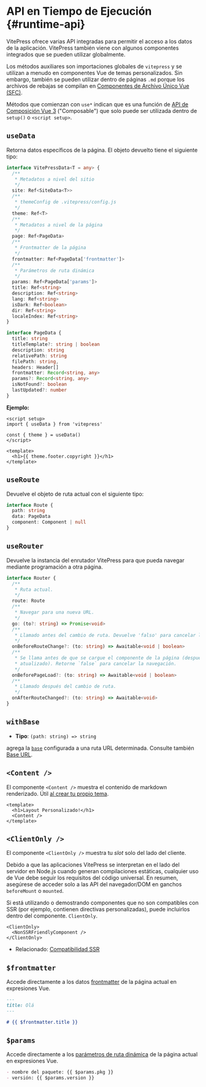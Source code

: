 # API en Tiempo de Ejecución {#runtime-api}

VitePress ofrece varias API integradas para permitir el acceso a los datos de la aplicación. VitePress también viene con algunos componentes integrados que se pueden utilizar globalmente.

Los métodos auxiliares son importaciones globales de `vitepress` y se utilizan a menudo en componentes Vue de temas personalizados. Sin embargo, también se pueden utilizar dentro de páginas `.md` porque los archivos de rebajas se compilan en [Componentes de Archivo Único Vue (SFC)](https://vuejs.org/guide/scaling-up/sfc.html).

Métodos que comienzan con `use*` indican que es una función de [API de Composición Vue 3](https://vuejs.org/guide/introduction.html#composition-api) ("Composable") que solo puede ser utilizada dentro de `setup()` o `<script setup>`.

## `useData` <Badge type="info" text="composable" />

Retorna datos específicos de la página. El objeto devuelto tiene el siguiente tipo:

```ts
interface VitePressData<T = any> {
  /**
   * Metadatos a nivel del sitio
   */
  site: Ref<SiteData<T>>
  /**
   * themeConfig de .vitepress/config.js
   */
  theme: Ref<T>
  /**
   * Metadatos a nivel de la página
   */
  page: Ref<PageData>
  /**
   * Frontmatter de la página
   */
  frontmatter: Ref<PageData['frontmatter']>
  /**
   * Parámetros de ruta dinámica
   */
  params: Ref<PageData['params']>
  title: Ref<string>
  description: Ref<string>
  lang: Ref<string>
  isDark: Ref<boolean>
  dir: Ref<string>
  localeIndex: Ref<string>
}

interface PageData {
  title: string
  titleTemplate?: string | boolean
  description: string
  relativePath: string
  filePath: string,
  headers: Header[]
  frontmatter: Record<string, any>
  params?: Record<string, any>
  isNotFound?: boolean
  lastUpdated?: number
}
```

**Ejemplo:**

```vue
<script setup>
import { useData } from 'vitepress'

const { theme } = useData()
</script>

<template>
  <h1>{{ theme.footer.copyright }}</h1>
</template>
```

## `useRoute` <Badge type="info" text="composable" />

Devuelve el objeto de ruta actual con el siguiente tipo:

```ts
interface Route {
  path: string
  data: PageData
  component: Component | null
}
```

## `useRouter` <Badge type="info" text="composable" />

Devuelve la instancia del enrutador VitePress para que pueda navegar mediante programación a otra página.

```ts
interface Router {
  /**
   * Ruta actual.
   */
  route: Route
  /**
   * Navegar para una nueva URL.
   */
  go: (to?: string) => Promise<void>
  /**
   * Llamado antes del cambio de ruta. Devuelve 'falso' para cancelar la navegación.
   */
  onBeforeRouteChange?: (to: string) => Awaitable<void | boolean>
  /**
   * Se llama antes de que se cargue el componente de la página (después de que se haya actualizado el estado del historial).
   * atualizado). Retorne `false` para cancelar la navegación.
   */
  onBeforePageLoad?: (to: string) => Awaitable<void | boolean>
  /**
   * Llamado después del cambio de ruta.
   */
  onAfterRouteChanged?: (to: string) => Awaitable<void>
}
```

## `withBase` <Badge type="info" text="helper" />

- **Tipo**: `(path: string) => string`

agrega la [`base`](./site-config#base) configurada a una ruta URL determinada. Consulte también [Base URL](../guide/asset-handling#base-url).

## `<Content />` <Badge type="info" text="component" />

El componente `<Content />` muestra el contenido de markdown renderizado. Útil [al crear tu propio tema](../guide/custom-theme).

```vue
<template>
  <h1>Layout Personalizado!</h1>
  <Content />
</template>
```

## `<ClientOnly />` <Badge type="info" text="component" />

El componente `<ClientOnly />` muestra tu _slot_ solo del lado del cliente.

Debido a que las aplicaciones VitePress se interpretan en el lado del servidor en Node.js cuando generan compilaciones estáticas, cualquier uso de Vue debe seguir los requisitos del código universal. En resumen, asegúrese de acceder solo a las API del navegador/DOM en ganchos `beforeMount` o `mounted`.

Si está utilizando o demostrando componentes que no son compatibles con SSR (por ejemplo, contienen directivas personalizadas), puede incluirlos dentro del componente. `ClientOnly`.

```vue-html
<ClientOnly>
  <NonSSRFriendlyComponent />
</ClientOnly>
```

- Relacionado: [Compatibilidad SSR](../guide/ssr-compat)

## `$frontmatter` <Badge type="info" text="template global" />

Accede directamente a los datos [frontmatter](../guide/frontmatter) de la página actual en expresiones Vue.

```md
---
title: Olá
---

# {{ $frontmatter.title }}
```

## `$params` <Badge type="info" text="template global" />

Accede directamente a los [parámetros de ruta dinámica](../guide/routing#dynamic-routes) de la página actual en expresiones Vue.

```md
- nombre del paquete: {{ $params.pkg }}
- versión: {{ $params.version }}
```
